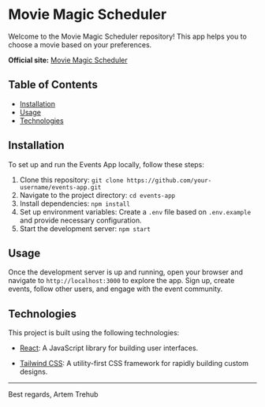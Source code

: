 # Movie Magic Scheduler

Welcome to the Movie Magic Scheduler repository! This app helps you to choose a movie based on your preferences.

**Official site:** [Movie Magic Scheduler](https://movie-magic-scheduler.vercel.app/)


## Table of Contents

- [Installation](#installation)
- [Usage](#usage)
- [Technologies](#technologies)

## Installation

To set up and run the Events App locally, follow these steps:

1. Clone this repository: `git clone https://github.com/your-username/events-app.git`
2. Navigate to the project directory: `cd events-app`
3. Install dependencies: `npm install`
4. Set up environment variables: Create a `.env` file based on `.env.example` and provide necessary configuration.
5. Start the development server: `npm start`

## Usage

Once the development server is up and running, open your browser and navigate to `http://localhost:3000` to explore the app. Sign up, create events, follow other users, and engage with the event community.

## Technologies

This project is built using the following technologies:

- [React](https://reactjs.org/): A JavaScript library for building user interfaces.

- [Tailwind CSS](https://tailwindcss.com/): A utility-first CSS framework for rapidly building custom designs.

---

Best regards,
Artem Trehub